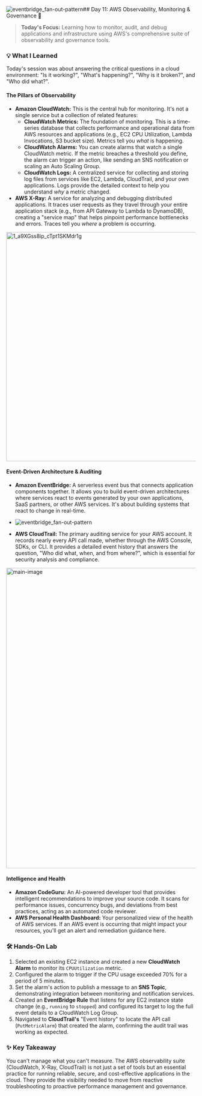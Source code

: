 ![eventbridge_fan-out-pattern](https://github.com/user-attachments/assets/75925318-add9-40bc-b440-ec141ad2d452)## Day 11: AWS Observability, Monitoring & Governance 🚀

> **Today's Focus:** Learning how to monitor, audit, and debug applications and infrastructure using AWS's comprehensive suite of observability and governance tools.

### 💡 What I Learned

Today's session was about answering the critical questions in a cloud environment: "Is it working?", "What's happening?", "Why is it broken?", and "Who did what?".

#### The Pillars of Observability

-   **Amazon CloudWatch:** This is the central hub for monitoring. It's not a single service but a collection of related features:
    -   **CloudWatch Metrics:** The foundation of monitoring. This is a time-series database that collects performance and operational data from AWS resources and applications (e.g., EC2 CPU Utilization, Lambda Invocations, S3 bucket size). Metrics tell you *what* is happening.
    -   **CloudWatch Alarms:** You can create alarms that watch a single CloudWatch metric. If the metric breaches a threshold you define, the alarm can trigger an action, like sending an SNS notification or scaling an Auto Scaling Group.
    -   **CloudWatch Logs:** A centralized service for collecting and storing log files from services like EC2, Lambda, CloudTrail, and your own applications. Logs provide the detailed context to help you understand *why* a metric changed.
-   **AWS X-Ray:** A service for analyzing and debugging distributed applications. It traces user requests as they travel through your entire application stack (e.g., from API Gateway to Lambda to DynamoDB), creating a "service map" that helps pinpoint performance bottlenecks and errors. Traces tell you *where* a problem is occurring.
<img width="666" height="610" alt="1_a9XGss8ip_cTpt1SKMdr1g" src="https://github.com/user-attachments/assets/d0fae185-94f9-4181-99a3-c6e12642d4e2" />

#### Event-Driven Architecture & Auditing

-   **Amazon EventBridge:** A serverless event bus that connects application components together. It allows you to build event-driven architectures where services react to events generated by your own applications, SaaS partners, or other AWS services. It's about building systems that react to change in real-time.
-   ![eventbridge_fan-out-pattern](https://github.com/user-attachments/assets/7d900688-3172-4880-8388-1ced20c5238c)

-   **AWS CloudTrail:** The primary auditing service for your AWS account. It records nearly every API call made, whether through the AWS Console, SDKs, or CLI. It provides a detailed event history that answers the question, "Who did what, when, and from where?", which is essential for security analysis and compliance.
<img width="1361" height="800" alt="main-image" src="https://github.com/user-attachments/assets/8c45cf91-19f5-4f52-a854-c9c7f6682a8c" />

#### Intelligence and Health

-   **Amazon CodeGuru:** An AI-powered developer tool that provides intelligent recommendations to improve your source code. It scans for performance issues, concurrency bugs, and deviations from best practices, acting as an automated code reviewer.
-   **AWS Personal Health Dashboard:** Your personalized view of the health of AWS services. If an AWS event is occurring that might impact your resources, you'll get an alert and remediation guidance here.

### 🛠️ Hands-On Lab

1.  Selected an existing EC2 instance and created a new **CloudWatch Alarm** to monitor its `CPUUtilization` metric.
2.  Configured the alarm to trigger if the CPU usage exceeded 70% for a period of 5 minutes.
3.  Set the alarm's action to publish a message to an **SNS Topic**, demonstrating integration between monitoring and notification services.
4.  Created an **EventBridge Rule** that listens for any EC2 instance state change (e.g., `running` to `stopped`) and configured its target to log the full event details to a CloudWatch Log Group.
5.  Navigated to **CloudTrail's** "Event history" to locate the API call (`PutMetricAlarm`) that created the alarm, confirming the audit trail was working as expected.

### ✨ Key Takeaway

You can't manage what you can't measure. The AWS observability suite (CloudWatch, X-Ray, CloudTrail) is not just a set of tools but an essential practice for running reliable, secure, and cost-effective applications in the cloud. They provide the visibility needed to move from reactive troubleshooting to proactive performance management and governance.
